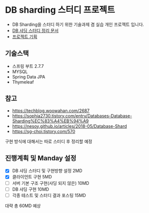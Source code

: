 # DB sharding 스터디 프로젝트

- DB Sharding을 스터디 하기 위한 기술과제 겸 실습 개인 프로젝트 입니다.
- [DB 샤딩 스터디 정리 문서](./Study.md)
- [프로젝트 기획](./Project.md)

## 기술스택
- 스프링 부트 2.7.7
- MYSQL
- Spring Data JPA
- Thymeleaf

## 참고
- https://techblog.woowahan.com/2687
- https://sophia2730.tistory.com/entry/Databases-Database-Sharding%EC%83%A4%EB%94%A9
- https://nesoy.github.io/articles/2018-05/Database-Shard
- https://sg-choi.tistory.com/570

구현 방식에 대해서는 따로 스터디 후 정리할 예정

## 진행계획 및 Manday 설정
- [x] DB 샤딩 스터디 및 구현방향 설정 2MD
- [x] 클라이언트 구현 5MD
- [ ] 서버 기본 구조 구현(샤딩 되지 않은) 10MD
- [ ] DB 샤딩 구현 10MD
- [ ] 각종 테스트 및 스터디 결과 포스팅 15MD

대략 총 60MD 예상